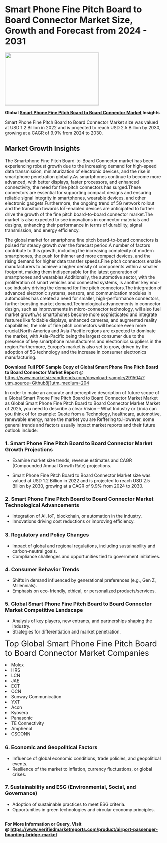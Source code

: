 <H1>Smart Phone Fine Pitch Board to Board Connector Market Size, Growth and Forecast from 2024 - 2031</H1><img class="aligncenter size-medium wp-image-584254" src="https://thirdeyenews.in/wp-content/uploads/2024/09/Global-Market-Research-300x168.jpeg" alt="" width="300" height="168" /><p><strong>Global&nbsp;<a href="https://www.marketsizeandtrends.com/download-sample/291504/?utm_source=Github8j?utm_medium=204">Smart Phone Fine Pitch Board to Board Connector Market</a> Insights</strong></p><p>Smart Phone Fine Pitch Board to Board Connector Market size was valued at USD 1.2 Billion in 2022 and is projected to reach USD 2.5 Billion by 2030, growing at a CAGR of 9.9% from 2024 to 2030.</p><p><h2>Market Growth Insights</h2> <p>The Smartphone Fine Pitch Board-to-Board Connector market has been experiencing robust growth due to the increasing demand for high-speed data transmission, miniaturization of electronic devices, and the rise in smartphone penetration globally.As smartphones continue to become more advanced, with better displays, faster processors, and enhanced connectivity, the need for fine pitch connectors has surged.These connectors are essential for supporting compact designs and ensuring reliable signal integrity in smartphones, wearable devices, and other electronic gadgets.Furthermore, the ongoing trend of 5G network rollout and the transition towards IoT-enabled devices are anticipated to further drive the growth of the fine pitch board-to-board connector market.The market is also expected to see innovations in connector materials and designs, enhancing their performance in terms of durability, signal transmission, and energy efficiency.</p> <p>The global market for smartphone fine pitch board-to-board connectors is poised for steady growth over the forecast period.A number of factors contribute to this growth, including the increasing complexity of modern smartphones, the push for thinner and more compact devices, and the rising demand for higher data transfer speeds.Fine pitch connectors enable manufacturers to achieve a higher density of components within a smaller footprint, making them indispensable for the latest generation of smartphones and wearables.Additionally, the automotive sector, with the proliferation of smart vehicles and connected systems, is another key end-use industry driving the demand for fine pitch connectors.The integration of advanced electronic systems, sensors, and communication modules in automobiles has created a need for smaller, high-performance connectors, further boosting market demand.Technological advancements in connector design, such as improvements in micro-connector technology, will also fuel market growth.As smartphones become more sophisticated and integrate features like foldable displays, enhanced cameras, and augmented reality capabilities, the role of fine pitch connectors will become even more crucial.North America and Asia-Pacific regions are expected to dominate the market, with Asia-Pacific being the largest consumer due to the presence of key smartphone manufacturers and electronics suppliers in the region.Furthermore, Europe’s market is also set to grow, driven by the adoption of 5G technology and the increase in consumer electronics manufacturing.<p><span class=""><strong>Download Full PDF Sample Copy of Global Smart Phone Fine Pitch Board to Board Connector Market Report</strong> @ <a href="https://www.marketsizeandtrends.com/download-sample/291504/?utm_source=Github8j?utm_medium=204" target="_blank">https://www.marketsizeandtrends.com/download-sample/291504/?utm_source=Github8j?utm_medium=204</a></span></p><p>In order to make an accurate and perceptive description of future scope of a Global&nbsp;Smart Phone Fine Pitch Board to Board Connector Market Market as Global&nbsp;Smart Phone Fine Pitch Board to Board Connector Market Market of 2025, you need to describe a clear Vision &ndash; What Industry or Linda can you think of for example: Quote from a Technology, healthcare, automotive, renewable energy, name the market you are Reffering to.However, some general trends and factors usually impact market reports and their future outlook include:</p><h3>1.&nbsp;<strong>Smart Phone Fine Pitch Board to Board Connector Market Growth Projections</strong></h3><ul><li>Examine market size trends, revenue estimates and CAGR (Compounded Annual Growth Rate) projections.</li><li><p>Smart Phone Fine Pitch Board to Board Connector Market size was valued at USD 1.2 Billion in 2022 and is projected to reach USD 2.5 Billion by 2030, growing at a CAGR of 9.9% from 2024 to 2030.</p></li></ul><h3>2.&nbsp;<strong>Smart Phone Fine Pitch Board to Board Connector Market Technological Advancements</strong></h3><ul><li>Integration of AI, IoT, blockchain, or automation in the industry.</li><li>Innovations driving cost reductions or improving efficiency.</li></ul><h3>3.&nbsp;<strong>Regulatory and Policy Changes</strong></h3><ul><li>Impact of global and regional regulations, including sustainability and carbon-neutral goals.</li><li>Compliance challenges and opportunities tied to government initiatives.</li></ul><h3>4.&nbsp;<strong>Consumer Behavior Trends</strong></h3><ul><li>Shifts in demand influenced by generational preferences (e.g., Gen Z, Millennials).</li><li>Emphasis on eco-friendly, ethical, or personalized products/services.</li></ul><h3>5.&nbsp;<strong>Global Smart Phone Fine Pitch Board to Board Connector Market Competitive Landscape</strong></h3><ul><li>Analysis of key players, new entrants, and partnerships shaping the industry.</li><li>Strategies for differentiation and market penetration.</li></ul><p data-pm-slice="1 1 []"><span style="color: inherit; font-family: inherit; font-size: 25px;">Top Global Smart Phone Fine Pitch Board to Board Connector Market Companies</span></p><div class="" data-test-id=""><p><li>Molex</li><li> HRS</li><li> LCN</li><li> JAE</li><li> ECT</li><li> OCN</li><li> Sunway Communication</li><li> YXT</li><li> Acon</li><li> Kyosera</li><li> Panasonic</li><li> TE Connectivity</li><li> Amphenol</li><li> CSCONN</li></p></div><h3>6.&nbsp;<strong>Economic and Geopolitical Factors</strong></h3><ul><li>Influence of global economic conditions, trade policies, and geopolitical events.</li><li>Resilience of the market to inflation, currency fluctuations, or global crises.</li></ul><h3>7.&nbsp;<strong>Sustainability and ESG (Environmental, Social, and Governance)</strong></h3><ul><li>Adoption of sustainable practices to meet ESG criteria.</li><li>Opportunities in green technologies and circular economy principles.</li></ul><h2><strong style="font-size: 14px;">For More Information or Query, Visit @&nbsp;</strong><a style="background-color: #ffffff; font-size: 14px;" href="https://www.marketsizeandtrends.com/report/smart-phone-fine-pitch-board-to-board-connector-market/" target="_blank">https://www.verifiedmarketreports.com/product/airport-passenger-boarding-bridge-market</a></h2>